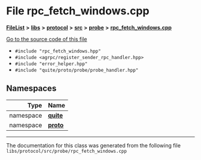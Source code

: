 

# File rpc\_fetch\_windows.cpp



[**FileList**](files.md) **>** [**libs**](dir_6719ab1f1f7655efc2fa43f7eb574fd1.md) **>** [**protocol**](dir_256d27db1e44b9b04d67f4c92d3fc698.md) **>** [**src**](dir_62c749a433f68b441b7c0425b5469d66.md) **>** [**probe**](dir_8a7b54f280cdd6b46c67f9938f379d86.md) **>** [**rpc\_fetch\_windows.cpp**](rpc__fetch__windows_8cpp.md)

[Go to the source code of this file](rpc__fetch__windows_8cpp_source.md)



* `#include "rpc_fetch_windows.hpp"`
* `#include <agrpc/register_sender_rpc_handler.hpp>`
* `#include "error_helper.hpp"`
* `#include "quite/proto/probe/probe_handler.hpp"`













## Namespaces

| Type | Name |
| ---: | :--- |
| namespace | [**quite**](namespacequite.md) <br> |
| namespace | [**proto**](namespacequite_1_1proto.md) <br> |





















































------------------------------
The documentation for this class was generated from the following file `libs/protocol/src/probe/rpc_fetch_windows.cpp`

